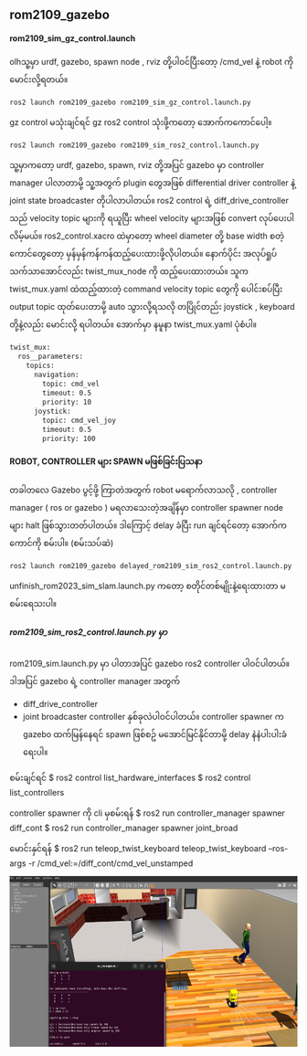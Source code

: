## rom2109_gazebo

#### rom2109_sim_gz_control.launch 
olhသူ့မှာ urdf, gazebo, spawn node , rviz တို့ပါဝင်ပြီးတော့ /cmd_vel နဲ့ robot ကို မောင်းလို့ရတယ်။
```
ros2 launch rom2109_gazebo rom2109_sim_gz_control.launch.py
```
gz control မသုံးချင်ရင် gz ros2 control သုံးဖို့ကတော့ အောက်ကကောင်ပေါ့။
```
ros2 launch rom2109_gazebo rom2109_sim_ros2_control.launch.py
```
သူ့မှာကတော့ urdf, gazebo, spawn, rviz တို့အပြင် gazebo  မှာ controller manager ပါလာတာမို့ သူ့အတွက် plugin တွေအဖြစ် differential driver controller နဲ့ joint state broadcaster တိုပါလာပါတယ်။ ros2 control ရဲ့ diff_drive_controller သည် velocity topic များကို ရယူပြီး wheel velocity များအဖြစ် convert လုပ်ပေးပါလိမ့်မယ်။ 
ros2_control.xacro ထဲမှာတော့ wheel diameter တို့ base width စတဲ့ကောင်တွေတော့ မှန်မှန်ကန်ကန်ထည့်ပေးထားဖို့လိုပါတယ်။ 
နောက်ပိုင်း အလုပ်ရှုပ်သက်သာအောင်လည်း twist_mux_node ကို ထည့်ပေးထားတယ်။ သူက twist_mux.yaml ထဲထည့်ထားတဲ့ command velocity topic တွေကို ပေါင်းစပ်ပြီး output topic ထုတ်ပေးတာမို့ auto သွားလို့ရသလို တပြိုင်တည်း joystick , keyboard တို့နဲ့လည်း မောင်းလို့ ရပါတယ်။ အောက်မှာ နမူနာ twist_mux.yaml ပုံစံပါ။
```
twist_mux:
  ros__parameters:
    topics:
      navigation:
        topic: cmd_vel
        timeout: 0.5
        priority: 10
      joystick:
        topic: cmd_vel_joy
        timeout: 0.5
        priority: 100
```
#### ROBOT, CONTROLLER များ SPAWN မဖြစ်ခြင်းပြသနာ
တခါတလေ Gazebo ပွင့်ဖို့ ကြာတဲအတွက် robot မရောက်လာသလို , controller manager ( ros or gazebo ) မရလာသေးတဲ့အချိန်မှာ controller spawner node များ halt ဖြစ်သွားတတ်ပါတယ်။ ဒါကြောင့် delay ခံပြီး run ချင်ရင်တော့ အောက်ကကောင်ကို စမ်းပါ။ (စမ်းသပ်ဆဲ)
```
ros2 launch rom2109_gazebo delayed_rom2109_sim_ros2_control.launch.py
```

unfinish_rom2023_sim_slam.launch.py ကတော့ စတိုင်တစ်မျိုးနဲ့ရေးထားတာ မစမ်းရေသးပါ။


##### rom2109_sim_ros2_control.launch.py မှာ
rom2109_sim.launch.py မှာ ပါတာအပြင် gazebo ros2 controller ပါဝင်ပါတယ်။ ဒါအပြင် gazebo ရဲ့ controller  manager အတွက် 
- diff_drive_controller
- joint broadcaster controller နှစ်ခုလဲပါဝင်ပါတယ်။ controller spawner က gazebo ထက်မြန်နေရင် spawn ဖြစ်စဥ် မအောင်မြင်နိုင်တာမို့ delay နဲနဲပါးပါးခံရေးပါ။

စမ်းချင်ရင် 
$ ros2 control list_hardware_interfaces
$ ros2 control list_controllers

controller spawner ကို cli မှစမ်းရန်
$ ros2 run controller_manager spawner diff_cont
$ ros2 run controller_manager spawner joint_broad

မောင်းနှင်ရန်
$ ros2 run teleop_twist_keyboard teleop_twist_keyboard –ros-args -r /cmd_vel:=/diff_cont/cmd_vel_unstamped 

<img src="launch/gz_ros2_control.png" width="613" height="299" />